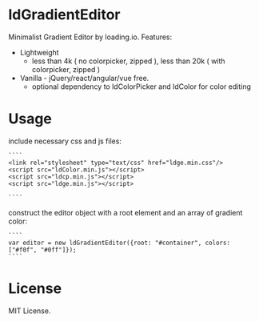 # ldGradientEditor

Minimalist Gradient Editor by loading.io. Features:

 * Lightweight
   - less than 4k ( no colorpicker, zipped ), less than 20k ( with colorpicker, zipped )
 * Vanilla - jQuery/react/angular/vue free.
   - optional dependency to ldColorPicker and ldColor for color editing

# Usage

include necessary css and js files:

    ````
    <link rel="stylesheet" type="text/css" href="ldge.min.css"/>
    <script src="ldColor.min.js"></script>
    <script src="ldcp.min.js"></script>
    <script src="ldge.min.js"></script>

    ````
construct the editor object with a root element and an array of gradient color:

    ````
    var editor = new ldGradientEditor({root: "#container", colors: ["#f0f", "#0ff"]});
    ````
# License

MIT License.

